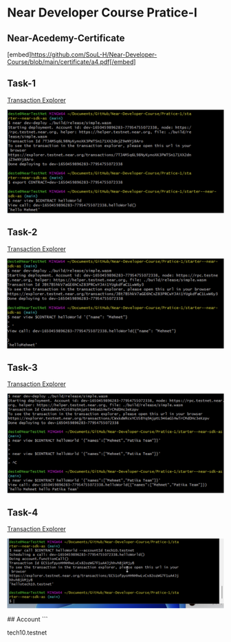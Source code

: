 # Near Developer Course Pratice-I

## Near-Acedemy-Certificate

[embed]https://github.com/SouL-H/Near-Developer-Course/blob/main/certificate/a4.pdf[/embed]


## Task-1

[Transaction Explorer](https://explorer.testnet.near.org/transactions/7TJAM5q6L98NyKynoXK3PWTSn171XX2dnjZ9eNYj8Aro)

<p align="center">
    <img src="https://raw.githubusercontent.com/SouL-H/Near-Developer-Course/main/Pratice-1/img/task1.png"  alt="Observer">

</p>

## Task-2

[Transaction Explorer](https://explorer.testnet.near.org/transactions/JBt7B5hkV7aGE6hCxZ83PRCwYJAi1YUgkdfaC1LwW6y3)

<p align="center">
    <img src="https://raw.githubusercontent.com/SouL-H/Near-Developer-Course/main/Pratice-1/img/task2.png"  alt="Observer">

</p>

## Task-3

[Transaction Explorer](https://explorer.testnet.near.org/transactions/CWxkdWRcxYCU5BYq9AjptL946aG5HwTrCMdDHc3eKzpv)

<p align="center">
    <img src="https://raw.githubusercontent.com/SouL-H/Near-Developer-Course/main/Pratice-1/img/task3.png"  alt="Observer">

</p>

## Task-4

[Transaction Explorer](https://explorer.testnet.near.org/transactions/EC51ofpyoHHNHhwLvCx82ozWG7F1uA4JjhhvhBjkMjyB)

<p align="center">
    <img src="https://raw.githubusercontent.com/SouL-H/Near-Developer-Course/main/Pratice-1/img/task4.png"  alt="Observer">

</p>
## Account
```

tech10.testnet

```
